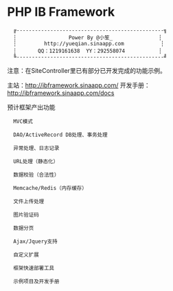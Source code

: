 PHP IB Framework
===========

      ╔------------------------------------------------╗
      ┆                 Power By @小笙_               ┆
      ┆         http://yueqian.sinaapp.com            ┆
      ┆       QQ：1219161638  YY：292558074           ┆
      ╚------------------------------------------------╝

注意：在SiteController里已有部分已开发完成的功能示例。      


主站：http://ibframework.sinaapp.com/
开发手册：http://ibframework.sinaapp.com/docs


预计框架产出功能

      MVC模式
      
      DAO/ActiveRecord DB处理、事务处理
      
      异常处理、日志记录
      
      URL处理（静态化）
      
      数据校验（合法性）
      
      Memcache/Redis（内存缓存）
      
      文件上传处理
      
      图片验证码
      
      数据分页
      
      Ajax/Jquery支持
      
      自定义扩展
      
      框架快速部署工具
      
      示例项目及开发手册
